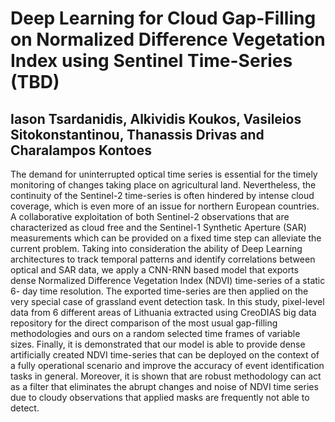 # Deep Learning for Cloud Gap-Filling on Normalized Difference Vegetation Index using Sentinel Time-Series (TBD)

## Iason Tsardanidis, Alkividis Koukos, Vasileios Sitokonstantinou, Thanassis Drivas and Charalampos Kontoes

The demand for uninterrupted optical time series is essential for the timely monitoring of changes taking place on agricultural land. Nevertheless, the continuity of the Sentinel-2 time-series is often hindered by intense cloud coverage, which is even more of an issue for northern European countries. A collaborative exploitation of both Sentinel-2 observations that are characterized as cloud free and the Sentinel-1 Synthetic Aperture (SAR) measurements which can be provided on a fixed time step can alleviate the current problem. Taking into consideration the ability of Deep Learning architectures to track temporal patterns and identify correlations between optical and SAR data, we apply a CNN-RNN based model that exports dense Normalized Difference Vegetation Index (NDVI) time-series of a static 6- day time resolution. The exported time-series are then applied on the very special case of grassland event detection task. In this study, pixel-level data from 6 different areas of Lithuania extracted using CreoDIAS big data repository for the direct comparison of the most usual gap-filling methodologies and ours on a random selected time frames of variable sizes. Finally, it is demonstrated that our model is able to provide dense artificially created NDVI time-series that can be deployed on the context of a fully operational scenario and improve the accuracy of event identification tasks in general. Moreover, it is shown that are robust methodology can act as a filter that eliminates the abrupt changes and noise of NDVI time series due to cloudy observations that applied masks are frequently not able to detect.
